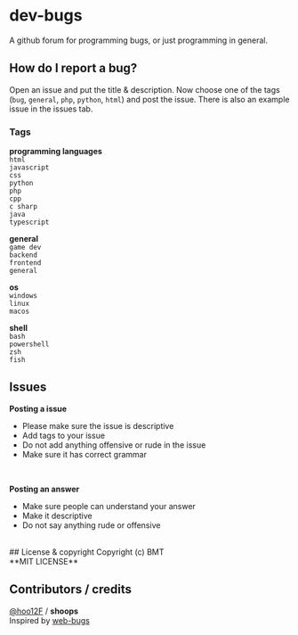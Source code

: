 # dev-bugs
A github forum for programming bugs, or just programming in general.

## How do I report a bug?
Open an issue and put the title & description. Now choose one of the tags (`bug`, `general`, `php`, `python`, `html`) and post the issue. There is also an example issue in the issues tab.

### Tags
**programming languages**
<br>
`html`
<br>
`javascript`
<br>
`css`
<br>
`python`
<br>
`php`
<br>
`cpp`
<br>
`c sharp`
<br>
`java`
<br>
`typescript`
<br>

**general**
<br>
`game dev`
<br>
`backend`
<br>
`frontend`
<br>
`general`
<br>

**os**
<br>
`windows`
<br>
`linux`
<br>
`macos`

**shell**
<br>
`bash`
<br>
`powershell`
<br>
`zsh`
<br>
`fish`

## Issues
**Posting a  issue**
 - Please make sure the issue is descriptive
 - Add tags to your issue
 - Do not add anything offensive or rude in the issue
 - Make sure it has correct grammar
 <br>
 
 **Posting an answer**
- Make sure people can understand your answer
- Make it descriptive
- Do not say anything rude or offensive
<br>
## License & copyright
Copyright (c) BMT
<br>
**MIT LICENSE**

## Contributors / credits
[@hoo12F](https://github.com/hoo12F) / **shoops**
<br>
Inspired by [web-bugs](https://github.com/webcompat/web-bugs)
